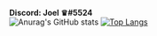 **Discord: Joel ♛#5524** <br/>
![Anurag's GitHub stats](https://github-readme-stats.vercel.app/api?username=RadJaguar2005&show_icons=true&theme=radical)
[![Top Langs](https://github-readme-stats.vercel.app/api/top-langs/?username=RadJaguar2005&langs_count=8)](https://github.com/RadJaguar2005/github-readme-stats)

